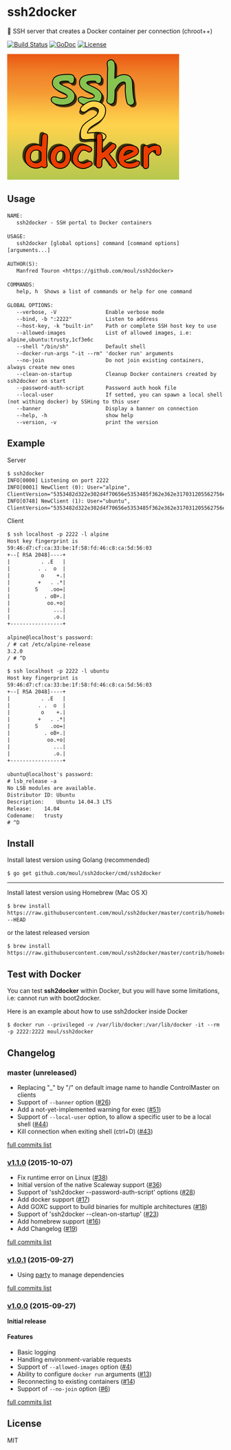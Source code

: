 # ssh2docker
:wrench: SSH server that creates a Docker container per connection (chroot++)

[![Build Status](https://travis-ci.org/moul/ssh2docker.svg?branch=master)](https://travis-ci.org/moul/ssh2docker)
[![GoDoc](https://godoc.org/github.com/moul/ssh2docker?status.svg)](https://godoc.org/github.com/moul/ssh2docker)
[![License](https://img.shields.io/github/license/moul/ssh2docker.svg)](https://github.com/moul/ssh2docker/blob/master/LICENSE)

![](https://raw.githubusercontent.com/moul/ssh2docker/master/resources/ssh2docker.png)

## Usage

```
NAME:
   ssh2docker - SSH portal to Docker containers

USAGE:
   ssh2docker [global options] command [command options] [arguments...]

AUTHOR(S):
   Manfred Touron <https://github.com/moul/ssh2docker>

COMMANDS:
   help, h	Shows a list of commands or help for one command

GLOBAL OPTIONS:
   --verbose, -V                Enable verbose mode
   --bind, -b ":2222"           Listen to address
   --host-key, -k "built-in"    Path or complete SSH host key to use
   --allowed-images             List of allowed images, i.e: alpine,ubuntu:trusty,1cf3e6c
   --shell "/bin/sh"            Default shell
   --docker-run-args "-it --rm" 'docker run' arguments
   --no-join                    Do not join existing containers, always create new ones
   --clean-on-startup           Cleanup Docker containers created by ssh2docker on start
   --password-auth-script       Password auth hook file
   --local-user                 If setted, you can spawn a local shell (not withing docker) by SSHing to this user
   --banner                     Display a banner on connection
   --help, -h                   show help
   --version, -v                print the version
```

## Example

Server

```console
$ ssh2docker
INFO[0000] Listening on port 2222
INFO[0001] NewClient (0): User="alpine", ClientVersion="5353482d322e302d4f70656e5353485f362e362e317031205562756e74752d327562756e747532"
INFO[0748] NewClient (1): User="ubuntu", ClientVersion="5353482d322e302d4f70656e5353485f362e362e317031205562756e74752d327562756e747532"
```

Client

```console
$ ssh localhost -p 2222 -l alpine
Host key fingerprint is 59:46:d7:cf:ca:33:be:1f:58:fd:46:c8:ca:5d:56:03
+--[ RSA 2048]----+
|          . .E   |
|         . .  o  |
|          o    +.|
|         +   . .*|
|        S    .oo=|
|           . oB+.|
|            oo.+o|
|              ...|
|              .o.|
+-----------------+

alpine@localhost's password:
/ # cat /etc/alpine-release
3.2.0
/ # ^D
```

```console
$ ssh localhost -p 2222 -l ubuntu
Host key fingerprint is 59:46:d7:cf:ca:33:be:1f:58:fd:46:c8:ca:5d:56:03
+--[ RSA 2048]----+
|          . .E   |
|         . .  o  |
|          o    +.|
|         +   . .*|
|        S    .oo=|
|           . oB+.|
|            oo.+o|
|              ...|
|              .o.|
+-----------------+

ubuntu@localhost's password:
# lsb_release -a
No LSB modules are available.
Distributor ID:	Ubuntu
Description:	Ubuntu 14.04.3 LTS
Release:	14.04
Codename:	trusty
# ^D
```

## Install

Install latest version using Golang (recommended)

```console
$ go get github.com/moul/ssh2docker/cmd/ssh2docker
```

---

Install latest version using Homebrew (Mac OS X)

```console
$ brew install https://raw.githubusercontent.com/moul/ssh2docker/master/contrib/homebrew/assh.rb --HEAD

```

or the latest released version

```console
$ brew install https://raw.githubusercontent.com/moul/ssh2docker/master/contrib/homebrew/assh.rb

```

## Test with Docker

You can test **ssh2docker** within Docker, but you will have some limitations, i.e: cannot run with boot2docker.

Here is an example about how to use ssh2docker inside Docker

```console
$ docker run --privileged -v /var/lib/docker:/var/lib/docker -it --rm -p 2222:2222 moul/ssh2docker
```

## Changelog

### master (unreleased)

* Replacing "_" by "/" on default image name to handle ControlMaster on clients
* Support of `--banner` option ([#26](https://github.com/moul/ssh2docker/issues/26))
* Add a not-yet-implemented warning for exec ([#51](https://github.com/moul/ssh2docker/issues/51))
* Support of `--local-user` option, to allow a specific user to be a local shell ([#44](https://github.com/moul/ssh2docker/issues/44))
* Kill connection when exiting shell (ctrl+D) ([#43](https://github.com/moul/ssh2docker/issues/43))

[full commits list](https://github.com/moul/ssh2docker/compare/v1.1.0...master)

### [v1.1.0](https://github.com/moul/ssh2docker/releases/tag/v1.1.0) (2015-10-07)

* Fix runtime error on Linux ([#38](https://github.com/moul/ssh2docker/issues/38))
* Initial version of the native Scaleway support ([#36](https://github.com/moul/ssh2docker/issues/36))
* Support of 'ssh2docker --password-auth-script' options ([#28](https://github.com/moul/ssh2docker/issues/28))
* Add docker support ([#17](https://github.com/moul/ssh2docker/issues/17))
* Add GOXC support to build binaries for multiple architectures ([#18](https://github.com/moul/ssh2docker/issues/18))
* Support of 'ssh2docker --clean-on-startup' ([#23](https://github.com/moul/ssh2docker/issues/23))
* Add homebrew support ([#16](https://github.com/moul/ssh2docker/issues/16))
* Add Changelog ([#19](https://github.com/moul/ssh2docker/issues/19))

[full commits list](https://github.com/moul/ssh2docker/compare/v1.0.1...v1.1.0)

### [v1.0.1](https://github.com/moul/ssh2docker/releases/tag/v1.0.1) (2015-09-27)

* Using [party](https://github.com/mjibson/party) to manage dependencies

[full commits list](https://github.com/moul/ssh2docker/compare/v1.0.0...v1.0.1)

### [v1.0.0](https://github.com/moul/ssh2docker/releases/tag/v1.0.0) (2015-09-27)

**Initial release**

#### Features

* Basic logging
* Handling environment-variable requests
* Support of `--allowed-images` option ([#4](https://github.com/moul/ssh2docker/issues/4))
* Ability to configure `docker run` arguments ([#13](https://github.com/moul/ssh2docker/issues/13))
* Reconnecting to existing containers ([#14](https://github.com/moul/ssh2docker/issues/14))
* Support of `--no-join` option ([#6](https://github.com/moul/ssh2docker/issues/6))

[full commits list](https://github.com/moul/ssh2docker/compare/a398db225cefe1d1de642217be1c06d6c5d721b0...v1.0.0)

## License

MIT
